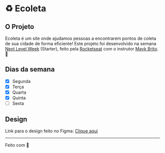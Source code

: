 # :recycle: Ecoleta
## O Projeto
Ecoleta é um site onde ajudamos pessoas a encontrarem pontos de coleta de sua cidade de forma eficiente! Este projeto foi desenvolvido na semana [Next Level Week](https://nextlevelweek.com/) (Starter), feito pela [Rocketseat](https://rocketseat.com.br/) com o instrutor [Mayk Brito](https://github.com/maykbrito). :rocket:

## Dias da semana
- [x] Segunda
- [x] Terça
- [x] Quarta
- [x] Quinta
- [ ] Sexta

## Design

Link para o design feito no Figma: [Clique aqui](https://www.figma.com/file/1SxgOMojOB2zYT0Mdk28lB/Ecoleta)

---

Feito com :heartbeat: